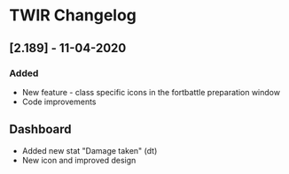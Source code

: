 # TWIR Changelog



## [2.189] - 11-04-2020

### Added
- New feature - class specific icons in the fortbattle preparation window
- Code improvements

## Dashboard
- Added new stat "Damage taken" (dt)
- New icon and improved design
